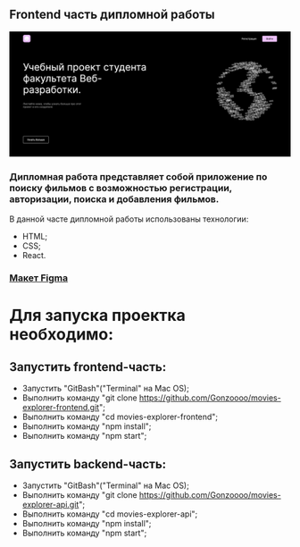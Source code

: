 ## Frontend часть дипломной работы 

<img src="./src/images/study.png">


### Дипломная работа представляет собой приложение по поиску фильмов с возможностью регистрации, авторизации, поиска и добавления фильмов.

В данной часте дипломной работы использованы технологии:
- HTML; 
- CSS;
- React.

### [Макет Figma](https://www.figma.com/file/IcE0bNn8q4JO2zgKf9yoK7/Diploma?node-id=932%3A4182)

# Для запуска проектка необходимо:

## Запустить frontend-часть:
- Запустить "GitBash"("Terminal" на Mac OS);
- Выполнить команду "git clone https://github.com/Gonzoooo/movies-explorer-frontend.git";
- Выполнить команду "cd movies-explorer-frontend";
- Выполнить команду "npm install";
- Выполнить команду "npm start";

## Запустить backend-часть:
- Запустить "GitBash"("Terminal" на Mac OS);
- Выполнить команду "git clone https://github.com/Gonzoooo/movies-explorer-api.git";
- Выполнить команду "cd movies-explorer-api";
- Выполнить команду "npm install";
- Выполнить команду "npm start";

